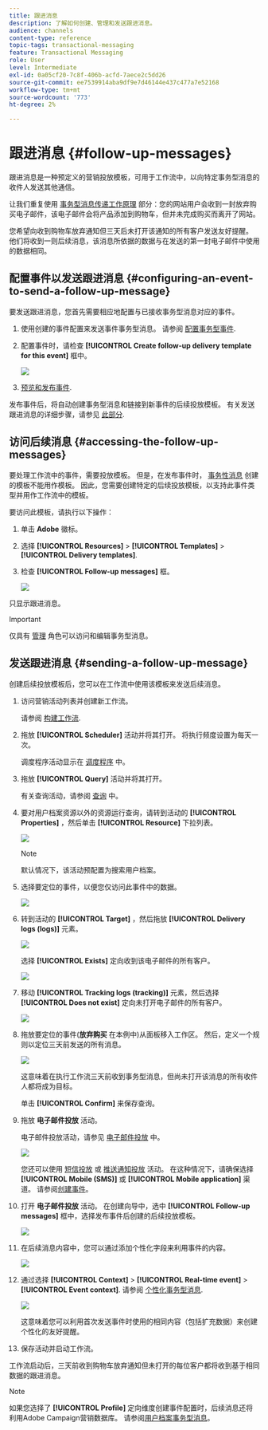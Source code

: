 ```yaml
---
title: 跟进消息
description: 了解如何创建、管理和发送跟进消息。
audience: channels
content-type: reference
topic-tags: transactional-messaging
feature: Transactional Messaging
role: User
level: Intermediate
exl-id: 0a05cf20-7c8f-406b-acfd-7aece2c5dd26
source-git-commit: ee7539914aba9df9e7d46144e437c477a7e52168
workflow-type: tm+mt
source-wordcount: '773'
ht-degree: 2%

---
```


# 跟进消息 {#follow-up-messages}

跟进消息是一种预定义的营销投放模板，可用于工作流中，以向特定事务型消息的收件人发送其他通信。

让我们重复使用 [事务型消息传递工作原理](../../channels/using/getting-started-with-transactional-msg.md#transactional-messaging-operating-principle) 部分：您的网站用户会收到一封放弃购买电子邮件，该电子邮件会将产品添加到购物车，但并未完成购买而离开了网站。

您希望向收到购物车放弃通知但三天后未打开该通知的所有客户发送友好提醒。 他们将收到一则后续消息，该消息所依据的数据与在发送的第一封电子邮件中使用的数据相同。

## 配置事件以发送跟进消息 {#configuring-an-event-to-send-a-follow-up-message}

要发送跟进消息，您首先需要相应地配置与已接收事务型消息对应的事件。

1. 使用创建的事件配置来发送事件事务型消息。 请参阅 [配置事务型事件](../../channels/using/configuring-transactional-event.md).
1. 配置事件时，请检查 **[!UICONTROL Create follow-up delivery template for this event]** 框中。

   ![](assets/message-center_follow-up-checkbox.png)

1. [预览和发布事件](../../channels/using/publishing-transactional-event.md#previewing-and-publishing-the-event).

发布事件后，将自动创建事务型消息和链接到新事件的后续投放模板。 有关发送跟进消息的详细步骤，请参见 [此部分](#sending-a-follow-up-message).

## 访问后续消息 {#accessing-the-follow-up-messages}

要处理工作流中的事件，需要投放模板。 但是，在发布事件时， [事务性消息](../../channels/using/editing-transactional-message.md) 创建的模板不能用作模板。 因此，您需要创建特定的后续投放模板，以支持此事件类型并用作工作流中的模板。

要访问此模板，请执行以下操作：

1. 单击 **Adobe** 徽标。
1. 选择 **[!UICONTROL Resources]** > **[!UICONTROL Templates]** > **[!UICONTROL Delivery templates]**.
1. 检查 **[!UICONTROL Follow-up messages]** 框。

   ![](assets/message-center_follow-up-search.png)

只显示跟进消息。

>[!IMPORTANT]
>
>仅具有 [管理](../../administration/using/users-management.md#functional-administrators) 角色可以访问和编辑事务型消息。

## 发送跟进消息 {#sending-a-follow-up-message}

创建后续投放模板后，您可以在工作流中使用该模板来发送后续消息。

<!--You need to set up a workflow targeting the event corresponding to the transactional message that was already received.-->

1. 访问营销活动列表并创建新工作流。

   请参阅 [构建工作流](../../automating/using/building-a-workflow.md#creating-a-workflow).

1. 拖放 **[!UICONTROL Scheduler]** 活动并将其打开。 将执行频度设置为每天一次。

   调度程序活动显示在 [调度程序](../../automating/using/scheduler.md) 中。

1. 拖放 **[!UICONTROL Query]** 活动并将其打开。

   有关查询活动，请参阅 [查询](../../automating/using/query.md) 中。

1. 要对用户档案资源以外的资源运行查询，请转到活动的 **[!UICONTROL Properties]** ，然后单击 **[!UICONTROL Resource]** 下拉列表。

   ![](assets/message-center_follow-up-query-properties.png)

   >[!NOTE]
   >
   >默认情况下，该活动预配置为搜索用户档案。

1. 选择要定位的事件，以便您仅访问此事件中的数据。

   ![](assets/message-center_follow-up-query-resource.png)

1. 转到活动的 **[!UICONTROL Target]** ，然后拖放 **[!UICONTROL Delivery logs (logs)]** 元素。

   ![](assets/message-center_follow-up-delivery-logs.png)

   选择 **[!UICONTROL Exists]** 定向收到该电子邮件的所有客户。

   ![](assets/message-center_follow-up-delivery-logs-exists.png)

1. 移动 **[!UICONTROL Tracking logs (tracking)]** 元素，然后选择 **[!UICONTROL Does not exist]** 定向未打开电子邮件的所有客户。

   ![](assets/message-center_follow-up-delivery-and-tracking-logs.png)

1. 拖放要定位的事件(**放弃购买** 在本例中)从面板移入工作区。 然后，定义一个规则以定位三天前发送的所有消息。

   ![](assets/message-center_follow-up-created.png)

   这意味着在执行工作流三天前收到事务型消息，但尚未打开该消息的所有收件人都将成为目标。

   单击 **[!UICONTROL Confirm]** 来保存查询。

1. 拖放 **电子邮件投放** 活动。

   电子邮件投放活动，请参见 [电子邮件投放](../../automating/using/email-delivery.md) 中。

   ![](assets/message-center_follow-up-workflow.png)

   您还可以使用 [短信投放](../../automating/using/sms-delivery.md) 或 [推送通知投放](../../automating/using/push-notification-delivery.md) 活动。 在这种情况下，请确保选择 **[!UICONTROL Mobile (SMS)]** 或 **[!UICONTROL Mobile application]** 渠道。 请参阅[创建事件](../../channels/using/configuring-transactional-event.md#creating-an-event)。

1. 打开 **电子邮件投放** 活动。 在创建向导中，选中 **[!UICONTROL Follow-up messages]** 框中，选择发布事件后创建的后续投放模板。

   ![](assets/message-center_follow-up-template.png)

1. 在后续消息内容中，您可以通过添加个性化字段来利用事件的内容。

   ![](assets/message-center_follow-up-content.png)

1. 通过选择 **[!UICONTROL Context]** > **[!UICONTROL Real-time event]** > **[!UICONTROL Event context]**. 请参阅 [个性化事务型消息](../../channels/using/editing-transactional-message.md#personalizing-a-transactional-message).

   ![](assets/message-center_follow-up-personalization.png)

   这意味着您可以利用首次发送事件时使用的相同内容（包括扩充数据）来创建个性化的友好提醒。

1. 保存活动并启动工作流。

工作流启动后，三天前收到购物车放弃通知但未打开的每位客户都将收到基于相同数据的跟进消息。

>[!NOTE]
>
>如果您选择了 **[!UICONTROL Profile]** 定向维度创建事件配置时，后续消息还将利用Adobe Campaign营销数据库。 请参阅[用户档案事务型消息](../../channels/using/editing-transactional-message.md#profile-transactional-message-specificities)。
